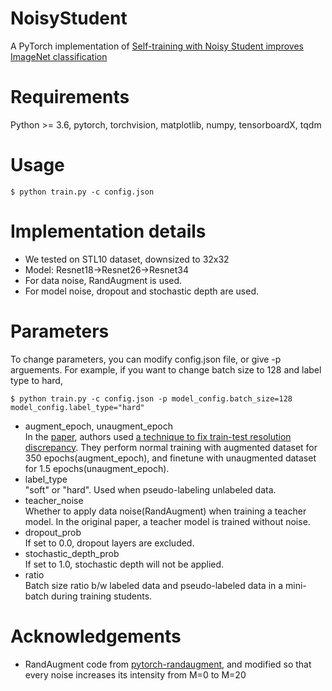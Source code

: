 # NoisyStudent
A PyTorch implementation of [Self-training with Noisy Student improves ImageNet classification](https://arxiv.org/abs/1911.04252)

# Requirements
Python >= 3.6, pytorch, torchvision, matplotlib, numpy, tensorboardX, tqdm

# Usage
<pre><code>$ python train.py -c config.json</code></pre> 

# Implementation details
* We tested on STL10 dataset, downsized to 32x32
* Model: Resnet18->Resnet26->Resnet34
* For data noise, RandAugment is used.
* For model noise, dropout and stochastic depth are used.

# Parameters
To change parameters, you can modify config.json file, or give -p arguements.
For example, if you want to change batch size to 128 and label type to hard,
<pre><code>$ python train.py -c config.json -p model_config.batch_size=128 model_config.label_type="hard"</code></pre> 

* augment_epoch, unaugment_epoch   
 In the [paper](https://arxiv.org/abs/1911.04252), authors used [a technique to fix train-test resolution discrepancy](https://arxiv.org/abs/1906.06423). They perform normal training with augmented dataset for 350 epochs(augment_epoch), and finetune with unaugmented dataset for 1.5 epochs(unaugment_epoch).
* label_type   
 "soft" or "hard". Used when pseudo-labeling unlabeled data.
* teacher_noise   
 Whether to apply data noise(RandAugment) when training a teacher model. In the original paper, a teacher model is trained without noise.
* dropout_prob   
 If set to 0.0, dropout layers are excluded.
* stochastic_depth_prob   
 If set to 1.0, stochastic depth will not be applied.
* ratio   
 Batch size ratio b/w labeled data and pseudo-labeled data in a mini-batch during training students.

# Acknowledgements
* RandAugment code from [pytorch-randaugment](https://github.com/ildoonet/pytorch-randaugment), and modified so that every noise increases its intensity from M=0 to M=20


